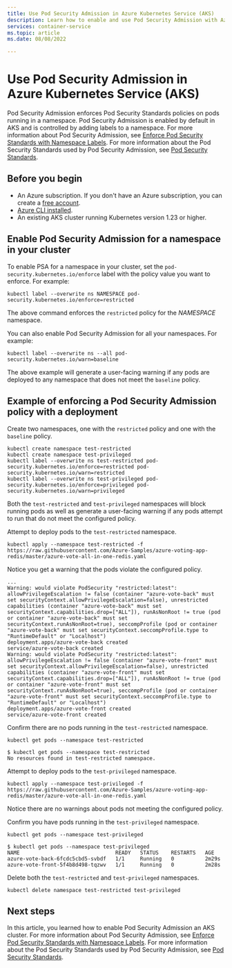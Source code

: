 ```yaml
---
title: Use Pod Security Admission in Azure Kubernetes Service (AKS)
description: Learn how to enable and use Pod Security Admission with Azure Kubernetes Service (AKS)
services: container-service
ms.topic: article
ms.date: 08/08/2022

---
```


# Use Pod Security Admission in Azure Kubernetes Service (AKS)

Pod Security Admission enforces Pod Security Standards policies on pods running in a namespace. Pod Security Admission is enabled by default in AKS and is controlled by adding labels to a namespace. For more information about Pod Security Admission, see [Enforce Pod Security Standards with Namespace Labels][kubernetes-psa]. For more information about the Pod Security Standards used by Pod Security Admission, see [Pod Security Standards][kubernetes-pss].

## Before you begin

- An Azure subscription. If you don't have an Azure subscription, you can create a [free account](https://azure.microsoft.com/free).
- [Azure CLI installed](/cli/azure/install-azure-cli).
- An existing AKS cluster running Kubernetes version 1.23 or higher.

## Enable Pod Security Admission for a namespace in your cluster

To enable PSA for a namespace in your cluster, set the `pod-security.kubernetes.io/enforce` label with the policy value you want to enforce. For example:

```azurecli-interactive
kubectl label --overwrite ns NAMESPACE pod-security.kubernetes.io/enforce=restricted
```

The above command enforces the `restricted` policy for the *NAMESPACE* namespace. 

You can also enable Pod Security Admission for all your namespaces. For example: 

```azurecli-interactive
kubectl label --overwrite ns --all pod-security.kubernetes.io/warn=baseline
```

The above example will generate a user-facing warning if any pods are deployed to any namespace that does not meet the `baseline` policy.

## Example of enforcing a Pod Security Admission policy with a deployment

Create two namespaces, one with the `restricted` policy and one with the `baseline` policy.

```azurecli-interactive
kubectl create namespace test-restricted
kubectl create namespace test-privileged
kubectl label --overwrite ns test-restricted pod-security.kubernetes.io/enforce=restricted pod-security.kubernetes.io/warn=restricted
kubectl label --overwrite ns test-privileged pod-security.kubernetes.io/enforce=privileged pod-security.kubernetes.io/warn=privileged
```

Both the `test-restricted` and `test-privileged` namespaces will block running pods as well as generate a user-facing warning if any pods attempt to run that do not meet the configured policy.

Attempt to deploy pods to the `test-restricted` namespace.

```azurecli-interactive
kubectl apply --namespace test-restricted -f https://raw.githubusercontent.com/Azure-Samples/azure-voting-app-redis/master/azure-vote-all-in-one-redis.yaml
```

Notice you get a warning that the pods violate the configured policy.

```output
...
Warning: would violate PodSecurity "restricted:latest": allowPrivilegeEscalation != false (container "azure-vote-back" must set securityContext.allowPrivilegeEscalation=false), unrestricted capabilities (container "azure-vote-back" must set securityContext.capabilities.drop=["ALL"]), runAsNonRoot != true (pod or container "azure-vote-back" must set securityContext.runAsNonRoot=true), seccompProfile (pod or container "azure-vote-back" must set securityContext.seccompProfile.type to "RuntimeDefault" or "Localhost")
deployment.apps/azure-vote-back created
service/azure-vote-back created
Warning: would violate PodSecurity "restricted:latest": allowPrivilegeEscalation != false (container "azure-vote-front" must set securityContext.allowPrivilegeEscalation=false), unrestricted capabilities (container "azure-vote-front" must set securityContext.capabilities.drop=["ALL"]), runAsNonRoot != true (pod or container "azure-vote-front" must set securityContext.runAsNonRoot=true), seccompProfile (pod or container "azure-vote-front" must set securityContext.seccompProfile.type to "RuntimeDefault" or "Localhost")
deployment.apps/azure-vote-front created
service/azure-vote-front created
```

Confirm there are no pods running in the `test-restricted` namespace.

```azurecli-interactive
kubectl get pods --namespace test-restricted
```

```output
$ kubectl get pods --namespace test-restricted
No resources found in test-restricted namespace.
```

Attempt to deploy pods to the `test-privileged` namespace.

```azurecli-interactive
kubectl apply --namespace test-privileged -f https://raw.githubusercontent.com/Azure-Samples/azure-voting-app-redis/master/azure-vote-all-in-one-redis.yaml
```

Notice there are no warnings about pods not meeting the configured policy.

Confirm you have pods running in the `test-privileged` namespace.

```azurecli-interactive
kubectl get pods --namespace test-privileged
```

```output
$ kubectl get pods --namespace test-privileged
NAME                               READY   STATUS    RESTARTS   AGE
azure-vote-back-6fcdc5cbd5-svbdf   1/1     Running   0          2m29s
azure-vote-front-5f4b8d498-tqzwv   1/1     Running   0          2m28s
```

Delete both the `test-restricted` and `test-privileged` namespaces.

```azurecli-interactive
kubectl delete namespace test-restricted test-privileged
```

## Next steps

In this article, you learned how to enable Pod Security Admission an AKS cluster. For more information about Pod Security Admission, see [Enforce Pod Security Standards with Namespace Labels][kubernetes-psa]. For more information about the Pod Security Standards used by Pod Security Admission, see [Pod Security Standards][kubernetes-pss].

<!-- LINKS - Internal -->
[kubernetes-psa]: https://kubernetes.io/docs/tasks/configure-pod-container/enforce-standards-namespace-labels/
[kubernetes-pss]: https://kubernetes.io/docs/concepts/security/pod-security-standards/
